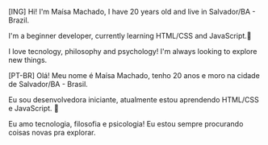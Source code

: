 <p>[ING] Hi! I'm Maísa Machado, I have 20 years old and live in Salvador/BA - Brazil.</p>
<p>I'm a beginner developer, currently learning HTML/CSS and JavaScript.👻</p> 
<p>I love tecnology, philosophy and psychology! I'm always looking to explore new things.</P>

<p>[PT-BR] Olá! Meu nome é Maísa Machado, tenho 20 anos e moro na cidade de Salvador/BA - Brasil.</p>
<p>Eu sou desenvolvedora iniciante, atualmente estou aprendendo HTML/CSS e JavaScript. 👻</p> 
<p>Eu amo tecnologia, filosofia e psicologia! Eu estou sempre procurando coisas novas pra explorar.</P>

<!---
maisamachado/maisamachado is a ✨ special ✨ repository because its `README.md` (this file) appears on your GitHub profile.
You can click the Preview link to take a look at your changes.
--->
